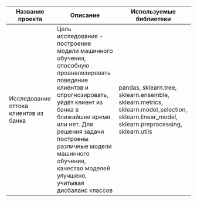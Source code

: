 **Название проекта** | **Описание** | **Используемые библиотеки**
------------ | ------------- | ------------- 
Исследование оттока клиентов из банка| Цель исследования - построение модели машинного обучения, способную проанализировать поведение клиентов и спрогнозировать, уйдёт клиент из банка в ближайшее время или нет. Для решения задачи построены различные модели машинного обучения, качество моделей улучшено, учитывая дисбаланс классов| pandas, sklearn.tree, sklearn.ensemble, sklearn.metrics, sklearn.model_selection, sklearn.linear_model, sklearn.preprocessing, sklearn.utils
